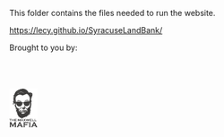 This folder contains the files needed to run the website.

https://lecy.github.io/SyracuseLandBank/

Brought to you by:

<br>
<br>
<br>




<img src="ASSETS/maxwell-mafia.png" align="middle" width="50">


